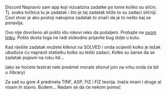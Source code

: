 Discord 
Napravio sam app koji vizualizira zadatke po tome koliko su slični. Tj. svaka točkica tu je zadatak i što je taj zadatak bliže to su zadaci sličniji. Cool stvar je ako postoji nakupina zadatak to znači da je to nešto kaj se ponavlja. 

Ovo nije dovršeno ali pošto idu rokovi reko da pošaljem. Probajte na [ovom linku](https://tockice-v2.vercel.app/fer).
Pošto dosta toga ne radi slobodno prijavite bug dolje u kutu.

Kad riješite zadatak možete kliknut na SOLVED i onda ocijeniti kolko je težak ubuduće ću napravit statistku kolko su teški zadaci. Kolke su šanse da se zadatak pojavni na roku itd…

(ako se hoćete testirat neki predmet morate stisnut join na vrhu onda će bit u /library)

Za sad su gore 4 predmeta TINF, ASP, FIZ i FIZ teorija. Inače imam i druge al nisam ih stavio. Budem…
Nadam se da će nekom pomoć
